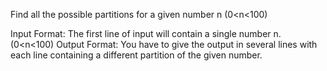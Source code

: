 Find all the possible partitions for a given number n (0<n<100)

Input Format:
The first line of input will contain a single number n.
(0<n<100)
Output Format:
You have to give the output in several lines with each line containing a different partition of the given number.